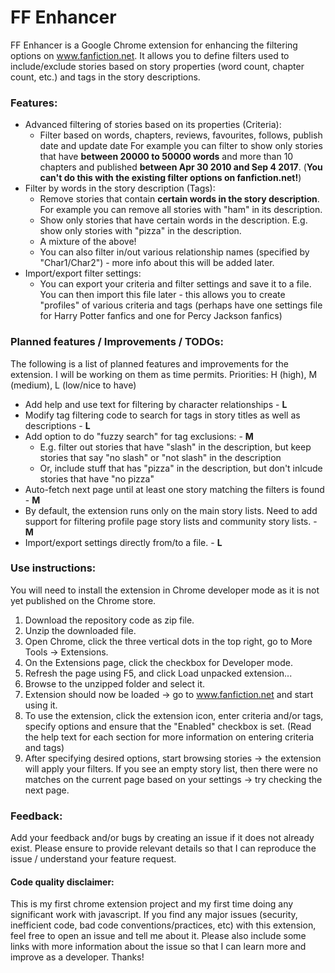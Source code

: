 # FF Enhancer
FF Enhancer is a Google Chrome extension for enhancing the filtering options on www.fanfiction.net. 
It allows you to define filters used to include/exclude stories based on story properties (word count, chapter count, etc.) and tags in the story descriptions.

### Features:
- Advanced filtering of stories based on its properties (Criteria):
  - Filter based on words, chapters, reviews, favourites, follows, publish date and update date
    For example you can filter to show only stories that have **between 20000 to 50000 words** and more than 10 chapters and published **between Apr 30 2010 and Sep 4 2017**. (**You can't do this with the existing filter options on fanfiction.net!**)
- Filter by words in the story description (Tags):
  - Remove stories that contain **certain words in the story description**. For example you can remove all stories with "ham" in its description.
  - Show only stories that have certain words in the description. E.g. show only stories with "pizza" in the description.
  - A mixture of the above!
  - You can also filter in/out various relationship names (specified by "Char1/Char2") - more info about this will be added later.
- Import/export filter settings:
  - You can export your criteria and filter settings and save it to a file. You can then import this file later - this allows you to create "profiles" of various criteria and tags (perhaps have one settings file for Harry Potter fanfics and one for Percy Jackson fanfics)

### Planned features / Improvements / TODOs:
The following is a list of planned features and improvements for the extension. I will be working on them as time permits.
Priorities: H (high), M (medium), L (low/nice to have)
- Add help and use text for filtering by character relationships - **L**
- Modify tag filtering code to search for tags in story titles as well as descriptions - **L**
- Add option to do "fuzzy search" for tag exclusions: - **M**
  - E.g. filter out stories that have "slash" in the description, but keep stories that say "no slash" or "not slash" in the description
  - Or, include stuff that has "pizza" in the description, but don't inlcude stories that have "no pizza"
- Auto-fetch next page until at least one story matching the filters is found - **M**
- By default, the extension runs only on the main story lists. Need to add support for filtering profile page story lists and community story lists. - **M**
- Import/export settings directly from/to a file. - **L**


### Use instructions:
You will need to install the extension in Chrome developer mode as it is not yet published on the Chrome store.
1. Download the repository code as zip file. 
2. Unzip the downloaded file.
3. Open Chrome, click the three vertical dots in the top right, go to More Tools -> Extensions.
4. On the Extensions page, click the checkbox for Developer mode.
5. Refresh the page using F5, and click Load unpacked extension...
6. Browse to the unzipped folder and select it.
7. Extension should now be loaded -> go to www.fanfiction.net and start using it.
8. To use the extension, click the extension icon, enter criteria and/or tags, specify options and ensure that the "Enabled" checkbox is set. (Read the help text for each section for more information on entering criteria and tags)
9. After specifying desired options, start browsing stories -> the extension will apply your filters. If you see an empty story list, then there were no matches on the current page based on your settings -> try checking the next page.

### Feedback:
Add your feedback and/or bugs by creating an issue if it does not already exist. Please ensure to provide relevant details so that I can reproduce the issue / understand your feature request.

#### Code quality disclaimer:
This is my first chrome extension project and my first time doing any significant work with javascript. If you find any major issues (security, inefficient code, bad code conventions/practices, etc) with this extension, feel free to open an issue and tell me about it. Please also include some links with more information about the issue so that I can learn more and improve as a developer. Thanks!

